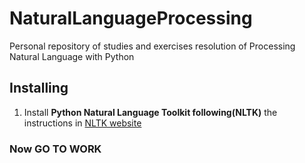 # NaturalLanguageProcessing
Personal repository of studies and exercises resolution of Processing Natural Language with Python

## Installing
1. Install **Python Natural Language Toolkit following(NLTK)** the instructions in [NLTK website](https://www.nltk.org/install.html)

### Now GO TO WORK
